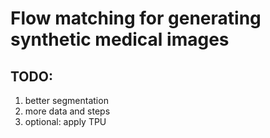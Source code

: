 # Flow matching for generating synthetic medical images
## TODO: 
 1) better segmentation
 2) more data and steps
 3) optional: apply TPU
